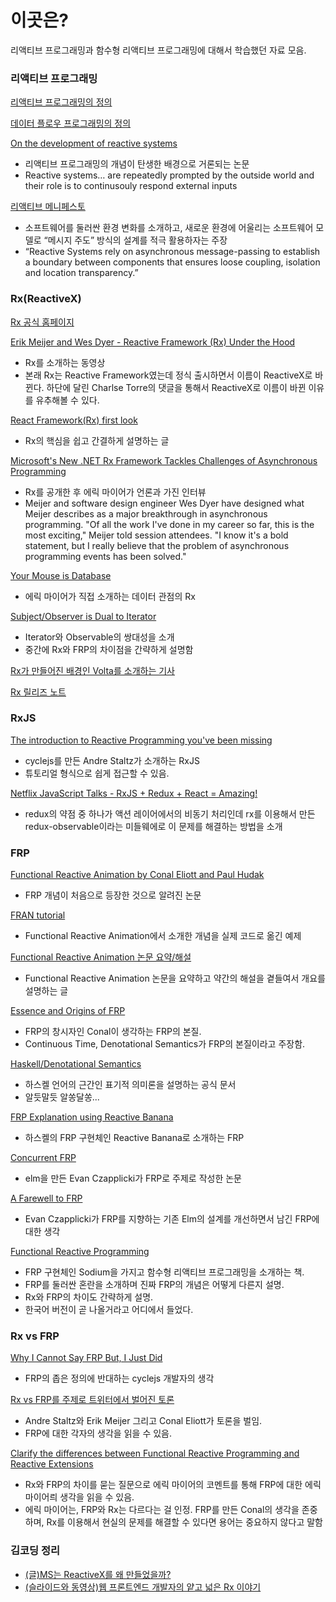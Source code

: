 # 이곳은?

리액티브 프로그래밍과 함수형 리액티브 프로그래밍에 대해서 학습했던 자료 모음.

### 리액티브 프로그래밍

[리액티브 프로그래밍의 정의](https://en.wikipedia.org/wiki/Reactive_programming)

[데이터 플로우 프로그래밍의 정의](https://en.wikipedia.org/wiki/Dataflow_programming)

[On the development of reactive systems](http://dl.acm.org/citation.cfm?id=101990)

- 리액티브 프로그래밍의 개념이 탄생한 배경으로 거론되는 논문
- Reactive systems… are repeatedly prompted by the outside world and their role is to continusouly respond external inputs

[리액티브 메니페스토](http://www.reactivemanifesto.org/)

- 소프트웨어를 둘러싼 환경 변화를 소개하고, 새로운 환경에 어울리는 소프트웨어 모델로 “메시지 주도” 방식의 설계를 적극 활용하자는 주장
- “Reactive Systems rely on asynchronous message-passing to establish a boundary between components that ensures loose coupling, isolation and location transparency.”

### Rx(ReactiveX)

[Rx 공식 홈페이지](http://reactivex.io/intro.html)

[Erik Meijer and Wes Dyer - Reactive Framework (Rx) Under the Hood](https://channel9.msdn.com/Shows/Going+Deep/E2E-Erik-Meijer-and-Wes-Dyer-Reactive-Framework-Rx-Under-the-Hood-1-of-2)

- Rx를 소개하는 동영상
- 본래 Rx는 Reactive Framework였는데 정식 출시하면서 이름이 ReactiveX로 바뀐다. 하단에 달린 Charlse Torre의 댓글을 통해서 ReactiveX로 이름이 바뀐 이유를 유추해볼 수 있다.


[React Framework(Rx) first look](http://www.minddriven.de/index.php/technology/dot-net/reactive-framework-rx-first-look)

- Rx의 핵심을 쉽고 간결하게 설명하는 글

[Microsoft's New .NET Rx Framework Tackles Challenges of Asynchronous Programming](https://campustechnology.com/articles/2009/08/10/microsofts-new-.net-rx-framework-tackles-challenges-of-asynchronous-programming.aspx)

- Rx를 공개한 후 에릭 마이어가 언론과 가진 인터뷰
- Meijer and software design engineer Wes Dyer have designed what Meijer describes as a major breakthrough in asynchronous programming. "Of all the work I've done in my career so far, this is the most exciting," Meijer told session attendees. "I know it's a bold statement, but I really believe that the problem of asynchronous programming events has been solved."

[Your Mouse is Database](http://queue.acm.org/detail.cfm?id=2169076)

- 에릭 마이어가 직접 소개하는 데이터 관점의 Rx

    
[Subject/Observer is Dual to Iterator](http://csl.stanford.edu/~christos/pldi2010.fit/meijer.duality.pdf)

- Iterator와 Observable의 쌍대성을 소개
- 중간에 Rx와 FRP의 차이점을 간략하게 설명함

    
[Rx가 만들어진 배경인 Volta를 소개하는 기사](http://www.zdnet.com/article/microsoft-architect-compares-volta-and-googles-gwt/)

[Rx 릴리즈 노트](https://blogs.msdn.microsoft.com/rxteam/2010/10/28/release-notes/)

### RxJS

[The introduction to Reactive Programming you've been missing](https://gist.github.com/staltz/868e7e9bc2a7b8c1f754)

- cyclejs를 만든 Andre Staltz가 소개하는 RxJS
- 튜토리얼 형식으로 쉽게 접근할 수 있음.

[Netflix JavaScript Talks - RxJS + Redux + React = Amazing!](https://www.youtube.com/watch?v=AslncyG8whg)

- redux의 약점 중 하나가 액션 레이어에서의 비동기 처리인데 rx를 이용해서 만든 redux-observable이라는 미들웨에로 이 문제를 해결하는 방법을 소개

### FRP

[Functional Reactive Animation by Conal Eliott and Paul Hudak](http://conal.net/papers/icfp97/)

- FRP 개념이 처음으로 등장한 것으로 알려진 논문

[FRAN tutorial](http://conal.net/fran/tutorial.htm)

- Functional Reactive Animation에서 소개한 개념을 실제 코드로 옮긴 예제

[Functional Reactive Animation 논문 요약/해설](https://blog.acolyer.org/2015/12/07/fran/)

- Functional Reactive Animation 논문을 요약하고 약간의 해설을 곁들여서 개요를 설명하는 글

[Essence and Origins of FRP](https://github.com/conal/talk-2015-essence-and-origins-of-frp)

- FRP의 창시자인 Conal이 생각하는 FRP의 본질.
- Continuous Time, Denotational Semantics가 FRP의 본질이라고 주장함.
    
[Haskell/Denotational Semantics](https://en.wikibooks.org/wiki/Haskell/Denotational_semantics)

- 하스켈 언어의 근간인 표기적 의미론을 설명하는 공식 문서
- 알듯말듯 알쏭달쏭...
    
[FRP Explanation using Reactive Banana](https://wiki.haskell.org/FRP_explanation_using_reactive-banana)

- 하스켈의 FRP 구현체인 Reactive Banana로 소개하는 FRP
    
[Concurrent FRP](http://elm-lang.org/papers/concurrent-frp.pdf)

- elm을 만든 Evan Czapplicki가 FRP로 주제로 작성한 논문
    
[A Farewell to FRP](http://elm-lang.org/blog/farewell-to-frp)

- Evan Czapplicki가 FRP를 지향하는 기존 Elm의 설계를 개선하면서 남긴 FRP에 대한  생각

[Functional Reactive Programming](https://www.manning.com/books/functional-reactive-programming)

- FRP 구현체인 Sodium을 가지고 함수형 리액티브 프로그래밍을 소개하는 책.
- FRP를 둘러싼 혼란을 소개하며 진짜 FRP의 개념은 어떻게 다른지 설명. 
- Rx와 FRP의 차이도 간략하게 설명.
- 한국어 버전이 곧 나올거라고 어디에서 들었다.

### Rx vs FRP

[Why I Cannot Say FRP But, I Just Did](https://medium.com/@andrestaltz/why-i-cannot-say-frp-but-i-just-did-d5ffaa23973b#.qjt799iso)

- FRP의 좁은 정의에 반대하는 cyclejs 개발자의 생각

[Rx vs FRP를 주제로 트위터에서 벌어진 토론](https://twitter.com/ReactiveX/status/483625917491970048)

- Andre Staltz와 Erik Meijer 그리고 Conal Eliott가 토론을 벌임.
- FRP에 대한 각자의 생각을 읽을 수 있음.    
    
[Clarify the differences between Functional Reactive Programming and Reactive Extensions](https://github.com/ReactiveX/reactivex.github.io/issues/130)

- Rx와 FRP의 차이를 묻는 질문으로 에릭 마이어의 코멘트를 통해 FRP에 대한 에릭 마이어릐 생각을 읽을 수 있음. 
- 에릭 마이어는, FRP와 Rx는 다르다는 걸 인정. FRP를 만든 Conal의 생각을 존중하며, Rx를 이용해서 현실의 문제를 해결할 수 있다면 용어는 중요하지 않다고 말함

### 김코딩 정리
- [(글)MS는 ReactiveX를 왜 만들었을까?](http://huns.me/development/2051)
- [(슬라이드와 동영상)웹 프론트엔드 개발자의 얕고 넓은 Rx 이야기](http://www.slideshare.net/jeokrang/rx-70197043)

